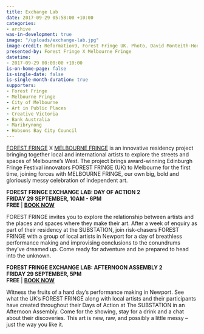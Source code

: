 ```yaml
---
title: Exchange Lab
date: 2017-09-29 05:58:00 +10:00
categories:
- archive
was-in-development: true
image: "/uploads/exchange-lab.jpg"
image-credit: Reformation9, Forest Fringe UK. Photo, David Monteith-Hodge
presented-by: Forest Fringe X Melbourne Fringe
datetime:
- 2017-09-29 00:00:00 +10:00
is-on-home-page: false
is-single-date: false
is-single-month-duration: true
supporters:
- Forest Fringe
- Melbourne Fringe
- City of Melbourne
- Art in Public Places
- Creative Victoria
- Bank Australia
- Maribrynong
- Hobsons Bay City Council
---
```


[FOREST FRINGE](http://www.forestfringe.co.uk/) X [MELBOURNE FRINGE](https://melbournefringe.com.au/) is an innovative residency project bringing together local and international artists to explore the streets and spaces of Melbourne’s West. The project brings award-winning Edinburgh Fringe Festival innovators FOREST FRINGE (UK) to Melbourne for the first time, joining forces with MELBOURNE FRINGE, our own big, bold and gloriously messy celebration of independent art. 

**FOREST FRINGE EXCHANGE LAB: DAY OF ACTION 2**<br>
**FRIDAY 29 SEPTEMBER, 10AM - 6PM**<br>
**FREE** | [**BOOK NOW**](https://www.melbournefringe.com.au/event/forest-exchange-lab-day-of-action-2/)<br>

FOREST FRINGE invites you to explore the relationship between artists and the places and spaces where they make their art. After a week of enquiry as part of their residency at the SUBSTATION, join risk-chasers FOREST FRINGE with a group of local artists in Newport for a day of breathless performance making and improvising conclusions to the conundrums they’ve dreamed up. Come ready for adventure and be prepared to head into the unknown.<br>

**FOREST FRINGE EXCHANGE LAB: AFTERNOON ASSEMBLY 2** <br>
**FRIDAY 29 SEPTEMBER, 5PM** <br>
**FREE** | [**BOOK NOW**](https://www.melbournefringe.com.au/event/forest-exchange-lab-afternoon-assembly-2/)<br>

Witness the fruits of a hard day’s performance making in Newport. See what the UK’s FOREST FRINGE along with local artists and their participants have created throughout their Days of Action at The SUBSTATION in an Afternoon Assembly. Come for the showing, stay for a drink and a chat about their discoveries. This art is new, raw, and possibly a little messy – just the way you like it.

